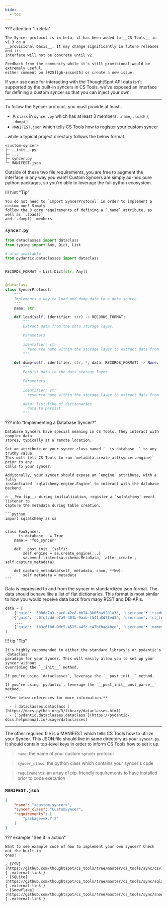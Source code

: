 ```yaml
---
hide:
  - toc
---
```


??? attention "In Beta"

    The Syncer protocol is in beta, it has been added to __CS Tools__ in v1.3 on a
    __provisional basis__. It may change significantly in future releases and its
    interface will not be concrete until v2.

    Feedback from the community while it's still provisional would be extremely useful;
    either comment on [#25][gh-issue25] or create a new issue.

If your use case for interacting with the ThoughtSpot API data isn't supported by the
built-in syncers in CS Tools, we've exposed an interface for defining a custom syncer so
that you can inject your own.

---

To follow the Syncer protocol, you must provide at least..

  - A `class` in `syncer.py` which has at least 3 members: `.name`, `.load()`, `.dump()`
  - `MANIFEST.json` which tells CS Tools how to register your custom syncer

..while a typical project directory follows the below format.

```
<custom-syncer>
├─ __init__.py
├─ ...
├─ syncer.py
└─ MANIFEST.json
```

Outside of these two file requirements, you are free to augment the interface in any way
you want! Custom Syncers are simply ad-hoc pure python packages, so you're able to
leverage the full python ecosystem.

!!! hint "Tip"

    You do not need to `import SyncerProtocol` in order to implement a custom one! Simply
    follow the 3 core requirements of defining a `.name` attribute, as well as `.load()`
    and `.dump()` members.

### `syncer.py`

```python
from dataclasses import dataclass
from typing import Any, Dict, List

# also available
from pydantic.dataclasses import dataclass


RECORDS_FORMAT = List[Dict[str, Any]]


@dataclass
class SyncerProtocol:
    """
    Implements a way to load and dump data to a data source.
    """
    name: str

    def load(self, identifier: str) -> RECORDS_FORMAT:
        """
        Extract data from the data storage layer.

        Parameters
        ----------
        identifier: str
          resource name within the storage layer to extract data from
        """

    def dump(self, identifier: str, *, data: RECORDS_FORMAT) -> None:
        """
        Persist data to the data storage layer.

        Parameters
        ----------
        identifier: str
          resource name within the storage layer to extract data from

        data: list-like of dictionaries
          data to persist
        """
```

??? info "Implementing a Database Syncer?"

    Database Syncers have special meaning in CS Tools. They interact with complex data
    stores, typically at a remote location.

    Set an attribute on your syncer class named `__is_database__` to any truthy value.
    This will tell CS Tools to run `metadata.create_all(syncer.engine)` prior to any
    calls to your syncer.

    Additonally, your syncer should expose an `engine` attribute, with a fully
    instantiated `sqlalchemy.engine.Engine` to interact with the database backend.

    🔥 __Pro tip__: during initialization, register a `sqlalchemy` event listener to
    capture the metadata during table creation.

    ```python
    import sqlalchemy as sa


    class FooSyncer:
        __is_database__ = True
        name = 'foo_syncer'

        def __post_init__(self):
            self.engine = sa.create_engine(...)
            sa.event.listen(sa.schema.MetaData, 'after_create', self.capture_metadata)

        def capture_metadata(self, metadata, cnxn, **kw):
            self.metadata = metadata
    ```

Data is expressed to and from the syncer in standardized json format. The data should
behave like a list of flat dictionaries. This format is most similar to how you would
receive data back from many REST and DB-APIs.

```python
data = [
    {'guid': '308da7a3-cac0-42c8-bb74-3b05ba9281a3', 'username': 'tsadmin', ...},
    {'guid': 'c0fcfcdd-e7a9-404b-9aab-f541a8d7fed3', 'username': 'cs_tools', ...},
    ...,
    {'guid': '1b3c6f8d-9dc5-4515-a4fc-c47bfbad4bce', 'username': 'namey.namerson', ...}
]
```

!!! tip "Tip"

    It's highly recommended to either the standard library's or pydantic's `dataclass`
    paradigm for your Syncer. This will easily allow you to set up your syncer without
    overriding the `__init__` method.

    If you're using `dataclasses`, leverage the `__post_init__` method.

    If you're using `pydantic`, leverage the `__post_init__post_parse__` method.

    **See below references for more information.**
     
      - [`dataclasses.dataclass`](https://docs.python.org/3/library/dataclasses.html) 
      - [`pydantic.dataclasses.dataclass`](https://pydantic-docs.helpmanual.io/usage/dataclasses)

---

The other required file is a MANIFEST which tells CS Tools how to utilize your Syncer.
This JSON file should live in same directory as your `syncer.py`. It should contain 
top-level keys in order to inform CS Tools how to set it up.

> `name`: the name of your custom syncer protocol

> `syncer_class`: the python class which contains your syncer's code

> `requirements`: an array of pip-friendly requirements to have installed prior to code
execution

### `MANIFEST.json`

```json
{
    "name": "<custom-syncer>",
    "syncer_class": "CustomSyncer",
    "requirements": [
        "package>=X.Y.Z"
    ]
}
```

??? example "See it in action"

    Want to see example code of how to implement your own syncer? Check out the built-in
    ones!

    - [CSV](https://github.com/thoughtspot/cs_tools/tree/master/cs_tools/sync/csv){ .external-link }
    - [SQLite](https://github.com/thoughtspot/cs_tools/tree/master/cs_tools/sync/sqlite){ .external-link }
    - [Snowflake](https://github.com/thoughtspot/cs_tools/tree/master/cs_tools/sync/snowflake){ .external-link }


[gh-issue25]: https://github.com/thoughtspot/cs_tools/issues/25
